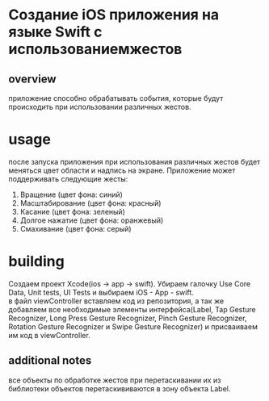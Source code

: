 # Создание iOS приложения на языке Swift с использованиемжестов
## overview
приложение способно обрабатывать события, которые будут происходить при использовании различных жестов.
# usage
после запуска приложения при использования различных жестов будет меняться цвет области и надпись на экране.
Приложение может поддерживать следующие жесты:
1. Вращение (цвет фона: синий)
2. Масштабирование (цвет фона: красный)
3. Касание (цвет фона: зеленый)
4. Долгое нажатие (цвет фона: оранжевый)
5. Смахивание (цвет фона: серый)
# building
Создаем проект Xcode(ios -> app -> swift).
Убираем галочку Use Core Data, Unit tests, UI Tests и выбираем iOS - App - swift.   
в файл viewController вставляем код из репозитория, а так же добавляем все необходимые элементы интерфейса(Label, 
Tap Gesture Recognizer, Long Press Gesture Recognizer, Pinch Gesture Recognizer, Rotation Gesture Recognizer и Swipe Gesture
Recognizer) и присваиваем им код в viewController. 
## additional notes
все объекты по обработке жестов при перетаскивании их из библиотеки объектов перетаскививаются в зону объекта Label.
